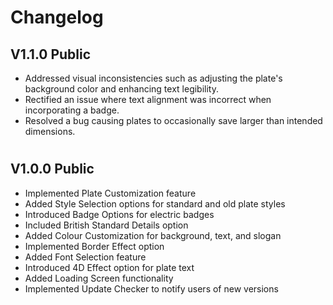 # Changelog 

## V1.1.0 Public

- Addressed visual inconsistencies such as adjusting the plate's background color and enhancing text legibility.
- Rectified an issue where text alignment was incorrect when incorporating a badge.
- Resolved a bug causing plates to occasionally save larger than intended dimensions.

#

## V1.0.0 Public

- Implemented Plate Customization feature
- Added Style Selection options for standard and old plate styles
- Introduced Badge Options for electric badges
- Included British Standard Details option
- Added Colour Customization for background, text, and slogan
- Implemented Border Effect option
- Added Font Selection feature
- Introduced 4D Effect option for plate text
- Added Loading Screen functionality
- Implemented Update Checker to notify users of new versions

#
